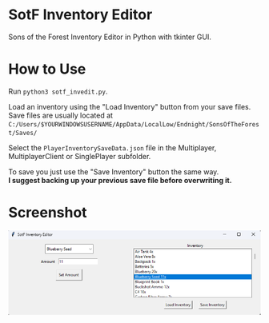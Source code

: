 # SotF Inventory Editor
Sons of the Forest Inventory Editor in Python with tkinter GUI.

# How to Use
Run `python3 sotf_invedit.py`.

Load an inventory using the "Load Inventory" button from your save files.
Save files are usually located at `C:/Users/$YOURWINDOWSUSERNAME/AppData/LocalLow/Endnight/SonsOfTheForest/Saves/`

Select the `PlayerInventorySaveData.json` file in the Multiplayer, MultiplayerClient or SinglePlayer subfolder.

To save you just use the "Save Inventory" button the same way.  
  **I suggest backing up your previous save file before overwriting it.**

# Screenshot
![GUI Screenshot](screenshot.png)
